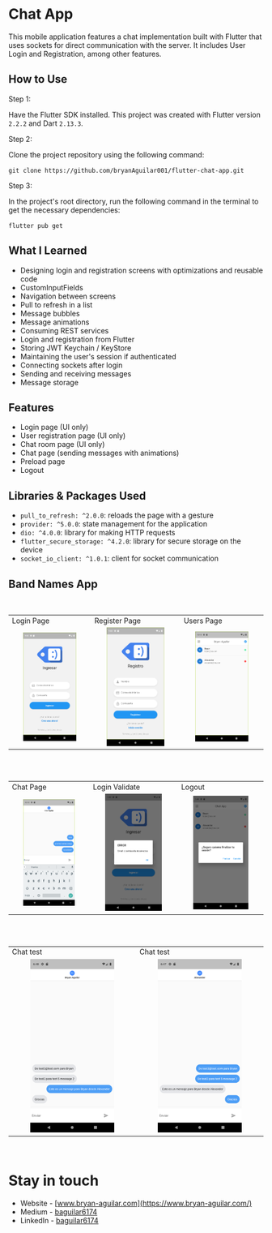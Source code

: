 # Chat App

This mobile application features a chat implementation built with Flutter that uses sockets for direct communication with the server. It includes User Login and Registration, among other features.

## How to Use

Step 1:

Have the Flutter SDK installed. This project was created with Flutter version `2.2.2` and Dart `2.13.3`.

Step 2:

Clone the project repository using the following command:

```
git clone https://github.com/bryanAguilar001/flutter-chat-app.git
```

Step 3:

In the project's root directory, run the following command in the terminal to get the necessary dependencies:

```
flutter pub get
```

## What I Learned

- Designing login and registration screens with optimizations and reusable code
- CustomInputFields
- Navigation between screens
- Pull to refresh in a list
- Message bubbles
- Message animations
- Consuming REST services
- Login and registration from Flutter
- Storing JWT Keychain / KeyStore
- Maintaining the user's session if authenticated
- Connecting sockets after login
- Sending and receiving messages
- Message storage

## Features

- Login page (UI only)
- User registration page (UI only)
- Chat room page (UI only)
- Chat page (sending messages with animations)
- Preload page
- Logout

## Libraries & Packages Used

* `pull_to_refresh: ^2.0.0`: reloads the page with a gesture
* `provider: ^5.0.0`: state management for the application
* `dio: ^4.0.0`: library for making HTTP requests
* `flutter_secure_storage: ^4.2.0`: library for secure storage on the device
* `socket_io_client: ^1.0.1`: client for socket communication
  
## Band Names App

<br>
<table>
  <tr>
    <td>Login Page</td>
    <td>Register Page</td>
    <td>Users Page</td>
  </tr>
  <tr>
    <td align="center" valign="center"><img src="./media/login.png?raw=true" width="70%"></td>
    <td align="center" valign="center"><img src="./media/register.png?raw=true" width="70%"></td>
    <td align="center" valign="center"><img src="./media/users.png?raw=true" width="70%"></td>
  </tr>
 </table>
<br>

<br>
<table>
  <tr>
    <td>Chat Page</td>
    <td>Login Validate</td>
    <td>Logout</td>
  </tr>
  <tr>
    <td align="center" valign="center"><img src="./media/chat.png?raw=true" width="70%"></td>
    <td align="center" valign="center"><img src="./media/login_validate.png?raw=true" width="70%"></td>
    <td align="center" valign="center"><img src="./media/logout.png?raw=true" width="70%"></td>
  </tr>
 </table>
<br>

<br>
<table>
  <tr>
    <td>Chat test</td>
    <td>Chat test</td>
  </tr>
  <tr>
    <td align="center" valign="center"><img src="./media/test1.png?raw=true" width="70%"></td>
    <td align="center" valign="center"><img src="./media/test2.png?raw=true" width="70%"></td>
  </tr>
 </table>
<br>

# Stay in touch

- Website - [www.bryan-aguilar.com](https://www.bryan-aguilar.com/)
- Medium - [baguilar6174](https://baguilar6174.medium.com/)
- LinkedIn - [baguilar6174](https://www.linkedin.com/in/baguilar6174)
